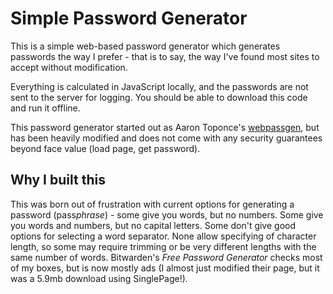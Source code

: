 # Simple Password Generator

This is a simple web-based password generator which generates passwords the way I prefer -
that is to say, the way I've found most sites to accept without modification.

Everything is calculated in JavaScript locally, and the passwords are not sent to the server for logging.
You should be able to download this code and run it offline.

This password generator started out as Aaron Toponce's [webpassgen](https://github.com/atoponce/webpassgen),
but has been heavily modified and does not come with any security guarantees beyond face value
(load page, get password).

## Why I built this

This was born out of frustration with current options for generating a password (pass*phrase*) -
some give you words, but no numbers.
Some give you words and numbers, but no capital letters.
Some don't give good options for selecting a word separator.
None allow specifying of character length,
so some may require trimming or be very different lengths with the same number of words.
Bitwarden's *Free Password Generator* checks most of my boxes, but is now mostly ads
(I almost just modified their page, but it was a 5.9mb download using SinglePage!).